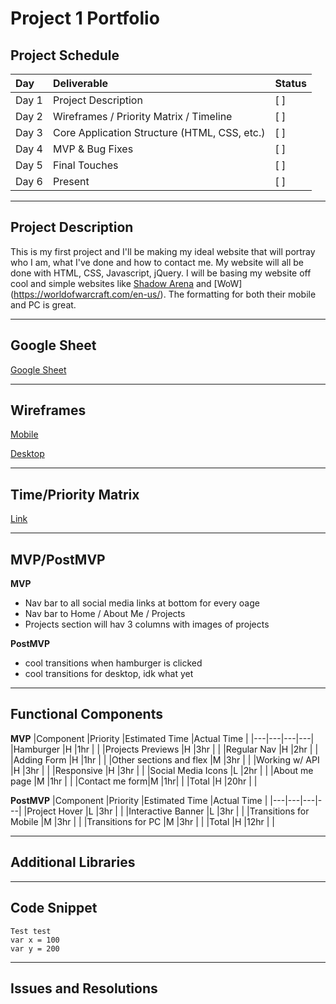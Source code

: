 # Project 1 Portfolio

## Project Schedule

| Day   | Deliverable                                  | Status |
| :---- | :------------------------------------------- | :----- |
| Day 1 | Project Description                          | [ ]    |
| Day 2 | Wireframes / Priority Matrix / Timeline      | [ ]    |
| Day 3 | Core Application Structure (HTML, CSS, etc.) | [ ]    |
| Day 4 | MVP & Bug Fixes                              | [ ]    |
| Day 5 | Final Touches                                | [ ]    |
| Day 6 | Present                                      | [ ]    |

---

## Project Description

This is my first project and I'll be making my ideal website that will portray who I am, what I've done and how to contact me. My website will all be done with HTML, CSS, Javascript, jQuery. I will be basing my website off cool and simple websites like [Shadow Arena](https://shadowarena.pearlabyss.com/) and [WoW] (https://worldofwarcraft.com/en-us/). The formatting for both their mobile and PC is great.

---

## Google Sheet

[Google Sheet](https://docs.google.com/spreadsheets/d/1vs1gaU5u9JxXqrrdKgoZ3CbkohxEjU-ybocQ23_PoOk/edit#gid=0)

---

## Wireframes

[Mobile](https://imgur.com/a/4v08Rah)

[Desktop](https://imgur.com/a/4v08Rah)

---

## Time/Priority Matrix

[Link](https://imgur.com/a/MlmLR6U)

---

## MVP/PostMVP

**MVP**

- Nav bar to all social media links at bottom for every oage
- Nav bar to Home / About Me / Projects
- Projects section will hav 3 columns with images of projects

**PostMVP**

- cool transitions when hamburger is clicked
- cool transitions for desktop, idk what yet

---

## Functional Components

**MVP**
|Component |Priority |Estimated Time |Actual Time |
|---|---|---|---|
|Hamburger |H |1hr | |
|Projects Previews |H |3hr | |
|Regular Nav |H |2hr | |
|Adding Form |H |1hr | |
|Other sections and flex |M |3hr | |
|Working w/ API |H |3hr | |
|Responsive |H |3hr | |
|Social Media Icons |L |2hr | |
|About me page |M |1hr | |
|Contact me form|M |1hr| |
|Total |H |20hr | |

**PostMVP**
|Component |Priority |Estimated Time |Actual Time |
|---|---|---|---|
|Project Hover |L |3hr | |
|Interactive Banner |L |3hr | |
|Transitions for Mobile |M |3hr | |
|Transitions for PC |M |3hr | |
|Total |H |12hr | |

---

## Additional Libraries

---

## Code Snippet

```
Test test
var x = 100
var y = 200
```

---

## Issues and Resolutions
